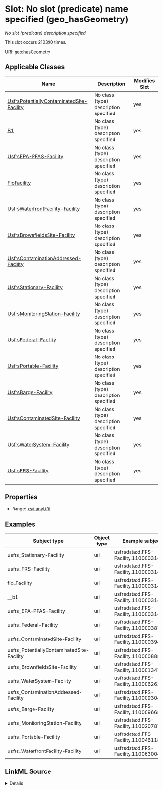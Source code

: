 

# Slot: No slot (predicate) name specified (geo_hasGeometry)


_No slot (predicate) description specified_






This slot occurs 210390 times.


URI: [geo:hasGeometry](http://www.opengis.net/ont/geosparql#hasGeometry)



<!-- no inheritance hierarchy -->





## Applicable Classes

| Name | Description | Modifies Slot |
| --- | --- | --- |
| [UsfrsPotentiallyContaminatedSite-Facility](../classes/UsfrsPotentiallyContaminatedSite-Facility.md) | No class (type) description specified |  yes  |
| [B1](../classes/B1.md) | No class (type) description specified |  yes  |
| [UsfrsEPA-PFAS-Facility](../classes/UsfrsEPA-PFAS-Facility.md) | No class (type) description specified |  yes  |
| [FioFacility](../classes/FioFacility.md) | No class (type) description specified |  yes  |
| [UsfrsWaterfrontFacility-Facility](../classes/UsfrsWaterfrontFacility-Facility.md) | No class (type) description specified |  yes  |
| [UsfrsBrownfieldsSite-Facility](../classes/UsfrsBrownfieldsSite-Facility.md) | No class (type) description specified |  yes  |
| [UsfrsContaminationAddressed-Facility](../classes/UsfrsContaminationAddressed-Facility.md) | No class (type) description specified |  yes  |
| [UsfrsStationary-Facility](../classes/UsfrsStationary-Facility.md) | No class (type) description specified |  yes  |
| [UsfrsMonitoringStation-Facility](../classes/UsfrsMonitoringStation-Facility.md) | No class (type) description specified |  yes  |
| [UsfrsFederal-Facility](../classes/UsfrsFederal-Facility.md) | No class (type) description specified |  yes  |
| [UsfrsPortable-Facility](../classes/UsfrsPortable-Facility.md) | No class (type) description specified |  yes  |
| [UsfrsBarge-Facility](../classes/UsfrsBarge-Facility.md) | No class (type) description specified |  yes  |
| [UsfrsContaminatedSite-Facility](../classes/UsfrsContaminatedSite-Facility.md) | No class (type) description specified |  yes  |
| [UsfrsWaterSystem-Facility](../classes/UsfrsWaterSystem-Facility.md) | No class (type) description specified |  yes  |
| [UsfrsFRS-Facility](../classes/UsfrsFRS-Facility.md) | No class (type) description specified |  yes  |







## Properties

* Range: [xsd:anyURI](http://www.w3.org/2001/XMLSchema#anyURI)






## Examples

| Subject type | Object type | Example subject | Example object | Occurrences |
| --- | --- | --- | --- | --- |
| usfrs_Stationary-Facility | uri | usfrsdata:d.FRS-Facility.110000314204 | usfrsdata:d.FRS-Facility-Geometry.110000314204 | 200284 |
| usfrs_FRS-Facility | uri | usfrsdata:d.FRS-Facility.110000314204 | usfrsdata:d.FRS-Facility-Geometry.110000314204 | 210390 |
| fio_Facility | uri | usfrsdata:d.FRS-Facility.110000314204 | usfrsdata:d.FRS-Facility-Geometry.110000314204 | 210390 |
| __b1 | uri | usfrsdata:d.FRS-Facility.110000314204 | usfrsdata:d.FRS-Facility-Geometry.110000314204 | 210390 |
| usfrs_EPA-PFAS-Facility | uri | usfrsdata:d.FRS-Facility.110000314222 | usfrsdata:d.FRS-Facility-Geometry.110000314222 | 8057 |
| usfrs_Federal-Facility | uri | usfrsdata:d.FRS-Facility.110000387714 | usfrsdata:d.FRS-Facility-Geometry.110000387714 | 899 |
| usfrs_ContaminatedSite-Facility | uri | usfrsdata:d.FRS-Facility.110000394635 | usfrsdata:d.FRS-Facility-Geometry.110000394635 | 91 |
| usfrs_PotentiallyContaminatedSite-Facility | uri | usfrsdata:d.FRS-Facility.110000888585 | usfrsdata:d.FRS-Facility-Geometry.110000888585 | 814 |
| usfrs_BrownfieldsSite-Facility | uri | usfrsdata:d.FRS-Facility.110001347490 | usfrsdata:d.FRS-Facility-Geometry.110001347490 | 3210 |
| usfrs_WaterSystem-Facility | uri | usfrsdata:d.FRS-Facility.110006262784 | usfrsdata:d.FRS-Facility-Geometry.110006262784 | 58 |
| usfrs_ContaminationAddressed-Facility | uri | usfrsdata:d.FRS-Facility.110009304485 | usfrsdata:d.FRS-Facility-Geometry.110009304485 | 10 |
| usfrs_Barge-Facility | uri | usfrsdata:d.FRS-Facility.110009668243 | usfrsdata:d.FRS-Facility-Geometry.110009668243 | 2 |
| usfrs_MonitoringStation-Facility | uri | usfrsdata:d.FRS-Facility.110020787013 | usfrsdata:d.FRS-Facility-Geometry.110020787013 | 771 |
| usfrs_Portable-Facility | uri | usfrsdata:d.FRS-Facility.110046118330 | usfrsdata:d.FRS-Facility-Geometry.110046118330 | 53 |
| usfrs_WaterfrontFacility-Facility | uri | usfrsdata:d.FRS-Facility.110063004323 | usfrsdata:d.FRS-Facility-Geometry.110063004323 | 1 |




## LinkML Source

<details>

```yaml
name: geo_hasGeometry
annotations:
  count:
    tag: count
    value: 210390
description: No slot (predicate) description specified
title: No slot (predicate) name specified
examples:
- object:
    example_object: usfrsdata:d.FRS-Facility-Geometry.110000314204
    example_object_type: uri
    example_predicate: geo:hasGeometry
    example_subject: usfrsdata:d.FRS-Facility.110000314204
    example_subject_type: usfrs_Stationary-Facility
- object:
    example_object: usfrsdata:d.FRS-Facility-Geometry.110000314204
    example_object_type: uri
    example_predicate: geo:hasGeometry
    example_subject: usfrsdata:d.FRS-Facility.110000314204
    example_subject_type: usfrs_FRS-Facility
- object:
    example_object: usfrsdata:d.FRS-Facility-Geometry.110000314204
    example_object_type: uri
    example_predicate: geo:hasGeometry
    example_subject: usfrsdata:d.FRS-Facility.110000314204
    example_subject_type: fio_Facility
- object:
    example_object: usfrsdata:d.FRS-Facility-Geometry.110000314204
    example_object_type: uri
    example_predicate: geo:hasGeometry
    example_subject: usfrsdata:d.FRS-Facility.110000314204
    example_subject_type: __b1
- object:
    example_object: usfrsdata:d.FRS-Facility-Geometry.110000314222
    example_object_type: uri
    example_predicate: geo:hasGeometry
    example_subject: usfrsdata:d.FRS-Facility.110000314222
    example_subject_type: usfrs_EPA-PFAS-Facility
- object:
    example_object: usfrsdata:d.FRS-Facility-Geometry.110000387714
    example_object_type: uri
    example_predicate: geo:hasGeometry
    example_subject: usfrsdata:d.FRS-Facility.110000387714
    example_subject_type: usfrs_Federal-Facility
- object:
    example_object: usfrsdata:d.FRS-Facility-Geometry.110000394635
    example_object_type: uri
    example_predicate: geo:hasGeometry
    example_subject: usfrsdata:d.FRS-Facility.110000394635
    example_subject_type: usfrs_ContaminatedSite-Facility
- object:
    example_object: usfrsdata:d.FRS-Facility-Geometry.110000888585
    example_object_type: uri
    example_predicate: geo:hasGeometry
    example_subject: usfrsdata:d.FRS-Facility.110000888585
    example_subject_type: usfrs_PotentiallyContaminatedSite-Facility
- object:
    example_object: usfrsdata:d.FRS-Facility-Geometry.110001347490
    example_object_type: uri
    example_predicate: geo:hasGeometry
    example_subject: usfrsdata:d.FRS-Facility.110001347490
    example_subject_type: usfrs_BrownfieldsSite-Facility
- object:
    example_object: usfrsdata:d.FRS-Facility-Geometry.110006262784
    example_object_type: uri
    example_predicate: geo:hasGeometry
    example_subject: usfrsdata:d.FRS-Facility.110006262784
    example_subject_type: usfrs_WaterSystem-Facility
- object:
    example_object: usfrsdata:d.FRS-Facility-Geometry.110009304485
    example_object_type: uri
    example_predicate: geo:hasGeometry
    example_subject: usfrsdata:d.FRS-Facility.110009304485
    example_subject_type: usfrs_ContaminationAddressed-Facility
- object:
    example_object: usfrsdata:d.FRS-Facility-Geometry.110009668243
    example_object_type: uri
    example_predicate: geo:hasGeometry
    example_subject: usfrsdata:d.FRS-Facility.110009668243
    example_subject_type: usfrs_Barge-Facility
- object:
    example_object: usfrsdata:d.FRS-Facility-Geometry.110020787013
    example_object_type: uri
    example_predicate: geo:hasGeometry
    example_subject: usfrsdata:d.FRS-Facility.110020787013
    example_subject_type: usfrs_MonitoringStation-Facility
- object:
    example_object: usfrsdata:d.FRS-Facility-Geometry.110046118330
    example_object_type: uri
    example_predicate: geo:hasGeometry
    example_subject: usfrsdata:d.FRS-Facility.110046118330
    example_subject_type: usfrs_Portable-Facility
- object:
    example_object: usfrsdata:d.FRS-Facility-Geometry.110063004323
    example_object_type: uri
    example_predicate: geo:hasGeometry
    example_subject: usfrsdata:d.FRS-Facility.110063004323
    example_subject_type: usfrs_WaterfrontFacility-Facility
from_schema: fio-kg
rank: 1000
slot_uri: geo:hasGeometry
alias: geo_hasGeometry
domain_of:
- __b1
- fio_Facility
- usfrs_Barge-Facility
- usfrs_BrownfieldsSite-Facility
- usfrs_ContaminatedSite-Facility
- usfrs_ContaminationAddressed-Facility
- usfrs_EPA-PFAS-Facility
- usfrs_FRS-Facility
- usfrs_Federal-Facility
- usfrs_MonitoringStation-Facility
- usfrs_Portable-Facility
- usfrs_PotentiallyContaminatedSite-Facility
- usfrs_Stationary-Facility
- usfrs_WaterSystem-Facility
- usfrs_WaterfrontFacility-Facility
range: uri

```
</details>